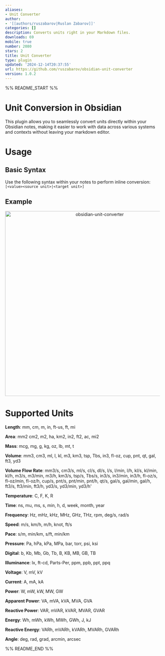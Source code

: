 ```yaml
---
aliases:
- Unit Converter
author:
- '[[authors/ruszabarov|Ruslan Zabarov]]'
categories: []
description: Converts units right in your Markdown files.
downloads: 69
mobile: true
number: 2080
stars: 2
title: Unit Converter
type: plugin
updated: '2024-12-14T20:37:55'
url: https://github.com/ruszabarov/obsidian-unit-converter
version: 1.0.2
---
```


%% README_START %%

# Unit Conversion in Obsidian

This plugin allows you to seamlessly convert units directly within your Obsidian notes, making it easier to work with data across various systems and contexts without leaving your markdown editor.

# Usage

## Basic Syntax
Use the following syntax within your notes to perform inline conversion:
`[<value><source unit>|<target unit>]`

## Example
<div align="center">
  <img src="https://github.com/user-attachments/assets/a191b540-decd-4f2e-930b-0aa8a9f71678" alt="obsidian-unit-converter" width="600">
</div>

# Supported Units

**Length**: mm, cm, m, in, ft-us, ft, mi

**Area**: mm2 cm2, m2, ha, km2, in2, ft2, ac, mi2

**Mass**: mcg, mg, g, kg, oz, lb, mt, t

**Volume**: mm3, cm3, ml, l, kl, m3, km3, tsp, Tbs, in3, fl-oz, cup, pnt, qt, gal, ft3, yd3

**Volume Flow Rate**: mm3/s, cm3/s, ml/s, cl/s, dl/s, l/s, l/min, l/h, kl/s, kl/min, kl/h, m3/s, m3/min, m3/h, km3/s, tsp/s, Tbs/s, in3/s, in3/min, in3/h, fl-oz/s, fl-oz/min, fl-oz/h, cup/s, pnt/s, pnt/min, pnt/h, qt/s, gal/s, gal/min, gal/h, ft3/s, ft3/min, ft3/h, yd3/s, yd3/min, yd3/h'

**Temperature**: C, F, K, R

**Time**: ns, mu, ms, s, min, h, d, week, month, year

**Frequency**: Hz, mHz, kHz, MHz, GHz, THz, rpm, deg/s, rad/s

**Speed**: m/s, km/h, m/h, knot, ft/s

**Pace**: s/m, min/km, s/ft, min/km

**Pressure**: Pa, hPa, kPa, MPa, bar, torr, psi, ksi

**Digital**: b, Kb, Mb, Gb, Tb, B, KB, MB, GB, TB

**Illuminance**: lx, ft-cd, Parts-Per, ppm, ppb, ppt, ppq

**Voltage**: V, mV, kV

**Current**: A, mA, kA

**Power**: W, mW, kW, MW, GW

**Apparent Power**: VA, mVA, kVA, MVA, GVA

**Reactive Power**: VAR, mVAR, kVAR, MVAR, GVAR

**Energy**: Wh, mWh, kWh, MWh, GWh, J, kJ

**Reactive Energy**: VARh, mVARh, kVARh, MVARh, GVARh

**Angle**: deg, rad, grad, arcmin, arcsec


%% README_END %%